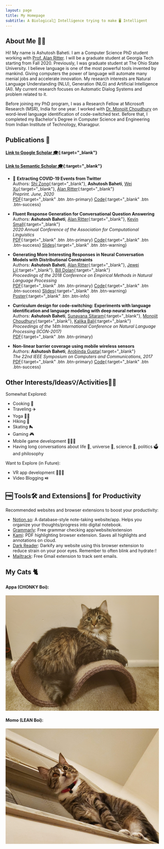 ```yaml
---
layout: page
title: My Homepage
subtitle: A Biological🧬 Intelligence trying to make 🖥️ Intelligent
---
```

## About Me 🧑🏽

Hi! My name is Ashutosh Baheti. I am a Computer Science PhD student working with [Prof. Alan Ritter](http://aritter.github.io/). I will be a graduate student at Georgia Tech starting from Fall 2020. Previously, I was graduate student at The Ohio State University. I believe language is one of the most powerful tools invented by mankind. Giving computers the power of language will automate many menial jobs and accelerate innovation. My research interests are Natural Language Understanding (NLU), Generation (NLG) and Artificial Intelligence (AI). My current research focuses on Automatic Dialog Systems and problem related to it.

Before joining my PhD program, I was a Research Fellow at Microsoft Research (MSR), India for one year. I worked with [Dr. Monojit Choudhury](https://www.microsoft.com/en-us/research/people/monojitc/) on word-level language identification of code-switched text. Before that, I completed my Bachelor's Degree in Computer Science and Engineering from Indian Institute of Technology, Kharagpur.

## Publications 📃
#### [Link to Google Scholar 🎓](https://scholar.google.com/citations?user=36wq_hwAAAAJ&hl=en){:target="_blank"}
#### [Link to Semantic Scholar 🎓](https://www.semanticscholar.org/author/Ashutosh-Baheti/3458166){:target="_blank"}
* 🦠 **Extracting COVID-19 Events from Twitter**   
 Authors: [Shi Zong](https://viczong.github.io/){:target="_blank"}, **Ashutosh Baheti**, [Wei Xu](https://cocoxu.github.io/){:target="_blank"}, [Alan Ritter](http://aritter.github.io/){:target="_blank"}   
 _Preprint. June, 2020_   
 [PDF](https://arxiv.org/pdf/2006.02567.pdf){:target="_blank" .btn .btn-primary} [Code](https://github.com/viczong/extract_COVID19_events_from_Twitter){:target="_blank" .btn .btn-success}

* **Fluent Response Generation for Conversational Question Answering**  
 Authors: **Ashutosh Baheti**, [Alan Ritter](http://aritter.github.io/){:target="_blank"}, [Kevin Small](http://www.kevinsmall.org/){:target="_blank"}   
 _2020 Annual Conference of the Association for Computational Linguistics_  
 [PDF](https://arxiv.org/pdf/2005.10464.pdf){:target="_blank" .btn .btn-primary} [Code](https://github.com/abaheti95/QADialogSystem){:target="_blank" .btn .btn-success} [Slides](https://drive.google.com/file/d/1rMyG72NGBQ9UT86LX-_eLnGj9fB7XixY/view?usp=sharing){:target="_blank" .btn .btn-warning}

* **Generating More Interesting Responses in Neural Conversation Models with Distributional Constraints**  
 Authors: **Ashutosh Baheti**, [Alan Ritter](http://aritter.github.io/){:target="_blank"}, [Jewei Li](https://nlp.stanford.edu/~bdlijiwei/){:target="_blank"}, [Bill Dolan](https://www.microsoft.com/en-us/research/people/billdol/){:target="_blank"}   
 _Proceedings of the 2018 Conference on Empirical Methods in Natural Language Processing_  
 [PDF](https://www.aclweb.org/anthology/D18-1431.pdf){:target="_blank" .btn .btn-primary} [Code](https://github.com/abaheti95/DC-NeuralConversation){:target="_blank" .btn .btn-success} [Slides](https://drive.google.com/open?id=0BwiBaDzVGGn7dlVYaEVzc0dmNDZ6R3ZqZEZKRzlpSEpacTlB){:target="_blank" .btn .btn-warning} [Poster](https://drive.google.com/open?id=16-z8jhb3LdMJ-ohdcCaaCOnJWDNPVPt1){:target="_blank" .btn .btn-info}

* **Curriculum design for code-switching: Experiments with language identification and language modeling with deep neural networks**  
 Authors: **Ashutosh Baheti**, [Sunayana Sitaram](https://www.microsoft.com/en-us/research/people/susitara/){:target="_blank"}, [Monojit Choudhury](https://www.microsoft.com/en-us/research/people/monojitc/){:target="_blank"}, [Kalika Bali](https://www.microsoft.com/en-us/research/people/kalikab/){:target="_blank"}   
 _Proceedings of the 14th International Conference on Natural Language Processing (ICON-2017)_  
 [PDF](https://www.aclweb.org/anthology/W17-7509.pdf){:target="_blank" .btn .btn-primary}

* **Non-linear barrier coverage using mobile wireless sensors**  
 Authors: **Ashutosh Baheti**, [Arobinda Gupta](https://cse.iitkgp.ac.in/~agupta/){:target="_blank"}   
 _The 22nd IEEE Symposium on Computers and Communications, 2017_  
 [PDF](https://arxiv.org/pdf/1611.07397.pdf){:target="_blank" .btn .btn-primary} [Code](https://github.com/abaheti95/Barrier-Coverage){:target="_blank" .btn .btn-success}

## Other Interests/Ideas💡/Activities🚣🏽
Somewhat Explored:  
* Cooking 🍳
* Traveling ✈️
* Yoga 🧘🏽
* Hiking 🥾
* Skating 🛼
* Gaming 🎮
* Mobile game development 👨🏽‍💻
* Having long conversations about life 🧬, universe 🌌, science 🧪, politics 🗳️ and philosophy

Want to Explore (in Future):  
* VR app development 👨🏽‍💻
* Video Blogging ⏯️

## 🆓 Tools🛠️ and Extensions🧰 for Productivity
Recommended websites and browser extensions to boost your productivity:
* [Notion.so](https://www.notion.so/): A database-style note-taking website/app. Helps you organize your thoughts/progress into digital notebook.
* [Grammarly](https://app.grammarly.com/): Free grammar checking app/website/extension
* [Kami](https://chrome.google.com/webstore/detail/kami-extension-pdf-and-do/ecnphlgnajanjnkcmbpancdjoidceilk?hl=en): PDF highlighting browser extension. Saves all highlights and annotations on cloud.
* [Dark Reader](https://chrome.google.com/webstore/detail/dark-reader/eimadpbcbfnmbkopoojfekhnkhdbieeh?hl=en-US): Darkify any website using this browser extension to reduce strain on your poor eyes. Remember to often blink and hydrate💧!
* [Mailtrack](https://chrome.google.com/webstore/detail/email-tracker-for-gmail-m/ndnaehgpjlnokgebbaldlmgkapkpjkkb): Free Gmail extension to track sent emails.

## My Cats 🐈
#### Appa (CHONKY Boi):
![Appa](/img/appa.jpg "Appa")
#### Momo (LEAN Boi):
![Momo](/img/momo.jpg "Momo")